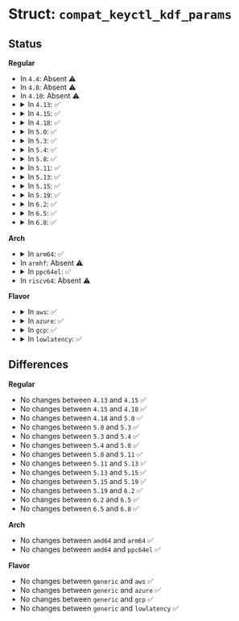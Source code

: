 # Struct: <code>compat_keyctl_kdf_params</code>

## Status
<b>Regular</b>
<ul>
<li>
In <code>4.4</code>: Absent ⚠️
</li>
<li>
In <code>4.8</code>: Absent ⚠️
</li>
<li>
In <code>4.10</code>: Absent ⚠️
</li>
<li>
<details>
<summary>In <code>4.13</code>: ✅</summary>

```c
struct compat_keyctl_kdf_params {
    compat_uptr_t hashname;
    compat_uptr_t otherinfo;
    __u32 otherinfolen;
    __u32 __spare[8];
};
```
</details>
</li>
<li>
<details>
<summary>In <code>4.15</code>: ✅</summary>

```c
struct compat_keyctl_kdf_params {
    compat_uptr_t hashname;
    compat_uptr_t otherinfo;
    __u32 otherinfolen;
    __u32 __spare[8];
};
```
</details>
</li>
<li>
<details>
<summary>In <code>4.18</code>: ✅</summary>

```c
struct compat_keyctl_kdf_params {
    compat_uptr_t hashname;
    compat_uptr_t otherinfo;
    __u32 otherinfolen;
    __u32 __spare[8];
};
```
</details>
</li>
<li>
<details>
<summary>In <code>5.0</code>: ✅</summary>

```c
struct compat_keyctl_kdf_params {
    compat_uptr_t hashname;
    compat_uptr_t otherinfo;
    __u32 otherinfolen;
    __u32 __spare[8];
};
```
</details>
</li>
<li>
<details>
<summary>In <code>5.3</code>: ✅</summary>

```c
struct compat_keyctl_kdf_params {
    compat_uptr_t hashname;
    compat_uptr_t otherinfo;
    __u32 otherinfolen;
    __u32 __spare[8];
};
```
</details>
</li>
<li>
<details>
<summary>In <code>5.4</code>: ✅</summary>

```c
struct compat_keyctl_kdf_params {
    compat_uptr_t hashname;
    compat_uptr_t otherinfo;
    __u32 otherinfolen;
    __u32 __spare[8];
};
```
</details>
</li>
<li>
<details>
<summary>In <code>5.8</code>: ✅</summary>

```c
struct compat_keyctl_kdf_params {
    compat_uptr_t hashname;
    compat_uptr_t otherinfo;
    __u32 otherinfolen;
    __u32 __spare[8];
};
```
</details>
</li>
<li>
<details>
<summary>In <code>5.11</code>: ✅</summary>

```c
struct compat_keyctl_kdf_params {
    compat_uptr_t hashname;
    compat_uptr_t otherinfo;
    __u32 otherinfolen;
    __u32 __spare[8];
};
```
</details>
</li>
<li>
<details>
<summary>In <code>5.13</code>: ✅</summary>

```c
struct compat_keyctl_kdf_params {
    compat_uptr_t hashname;
    compat_uptr_t otherinfo;
    __u32 otherinfolen;
    __u32 __spare[8];
};
```
</details>
</li>
<li>
<details>
<summary>In <code>5.15</code>: ✅</summary>

```c
struct compat_keyctl_kdf_params {
    compat_uptr_t hashname;
    compat_uptr_t otherinfo;
    __u32 otherinfolen;
    __u32 __spare[8];
};
```
</details>
</li>
<li>
<details>
<summary>In <code>5.19</code>: ✅</summary>

```c
struct compat_keyctl_kdf_params {
    compat_uptr_t hashname;
    compat_uptr_t otherinfo;
    __u32 otherinfolen;
    __u32 __spare[8];
};
```
</details>
</li>
<li>
<details>
<summary>In <code>6.2</code>: ✅</summary>

```c
struct compat_keyctl_kdf_params {
    compat_uptr_t hashname;
    compat_uptr_t otherinfo;
    __u32 otherinfolen;
    __u32 __spare[8];
};
```
</details>
</li>
<li>
<details>
<summary>In <code>6.5</code>: ✅</summary>

```c
struct compat_keyctl_kdf_params {
    compat_uptr_t hashname;
    compat_uptr_t otherinfo;
    __u32 otherinfolen;
    __u32 __spare[8];
};
```
</details>
</li>
<li>
<details>
<summary>In <code>6.8</code>: ✅</summary>

```c
struct compat_keyctl_kdf_params {
    compat_uptr_t hashname;
    compat_uptr_t otherinfo;
    __u32 otherinfolen;
    __u32 __spare[8];
};
```
</details>
</li>
</ul>
<b>Arch</b>
<ul>
<li>
<details>
<summary>In <code>arm64</code>: ✅</summary>

```c
struct compat_keyctl_kdf_params {
    compat_uptr_t hashname;
    compat_uptr_t otherinfo;
    __u32 otherinfolen;
    __u32 __spare[8];
};
```
</details>
</li>
<li>
In <code>armhf</code>: Absent ⚠️
</li>
<li>
<details>
<summary>In <code>ppc64el</code>: ✅</summary>

```c
struct compat_keyctl_kdf_params {
    compat_uptr_t hashname;
    compat_uptr_t otherinfo;
    __u32 otherinfolen;
    __u32 __spare[8];
};
```
</details>
</li>
<li>
In <code>riscv64</code>: Absent ⚠️
</li>
</ul>
<b>Flavor</b>
<ul>
<li>
<details>
<summary>In <code>aws</code>: ✅</summary>

```c
struct compat_keyctl_kdf_params {
    compat_uptr_t hashname;
    compat_uptr_t otherinfo;
    __u32 otherinfolen;
    __u32 __spare[8];
};
```
</details>
</li>
<li>
<details>
<summary>In <code>azure</code>: ✅</summary>

```c
struct compat_keyctl_kdf_params {
    compat_uptr_t hashname;
    compat_uptr_t otherinfo;
    __u32 otherinfolen;
    __u32 __spare[8];
};
```
</details>
</li>
<li>
<details>
<summary>In <code>gcp</code>: ✅</summary>

```c
struct compat_keyctl_kdf_params {
    compat_uptr_t hashname;
    compat_uptr_t otherinfo;
    __u32 otherinfolen;
    __u32 __spare[8];
};
```
</details>
</li>
<li>
<details>
<summary>In <code>lowlatency</code>: ✅</summary>

```c
struct compat_keyctl_kdf_params {
    compat_uptr_t hashname;
    compat_uptr_t otherinfo;
    __u32 otherinfolen;
    __u32 __spare[8];
};
```
</details>
</li>
</ul>

## Differences
<b>Regular</b>
<ul>
<li>
No changes between <code>4.13</code> and <code>4.15</code> ✅
</li>
<li>
No changes between <code>4.15</code> and <code>4.18</code> ✅
</li>
<li>
No changes between <code>4.18</code> and <code>5.0</code> ✅
</li>
<li>
No changes between <code>5.0</code> and <code>5.3</code> ✅
</li>
<li>
No changes between <code>5.3</code> and <code>5.4</code> ✅
</li>
<li>
No changes between <code>5.4</code> and <code>5.8</code> ✅
</li>
<li>
No changes between <code>5.8</code> and <code>5.11</code> ✅
</li>
<li>
No changes between <code>5.11</code> and <code>5.13</code> ✅
</li>
<li>
No changes between <code>5.13</code> and <code>5.15</code> ✅
</li>
<li>
No changes between <code>5.15</code> and <code>5.19</code> ✅
</li>
<li>
No changes between <code>5.19</code> and <code>6.2</code> ✅
</li>
<li>
No changes between <code>6.2</code> and <code>6.5</code> ✅
</li>
<li>
No changes between <code>6.5</code> and <code>6.8</code> ✅
</li>
</ul>
<b>Arch</b>
<ul>
<li>
No changes between <code>amd64</code> and <code>arm64</code> ✅
</li>
<li>
No changes between <code>amd64</code> and <code>ppc64el</code> ✅
</li>
</ul>
<b>Flavor</b>
<ul>
<li>
No changes between <code>generic</code> and <code>aws</code> ✅
</li>
<li>
No changes between <code>generic</code> and <code>azure</code> ✅
</li>
<li>
No changes between <code>generic</code> and <code>gcp</code> ✅
</li>
<li>
No changes between <code>generic</code> and <code>lowlatency</code> ✅
</li>
</ul>
